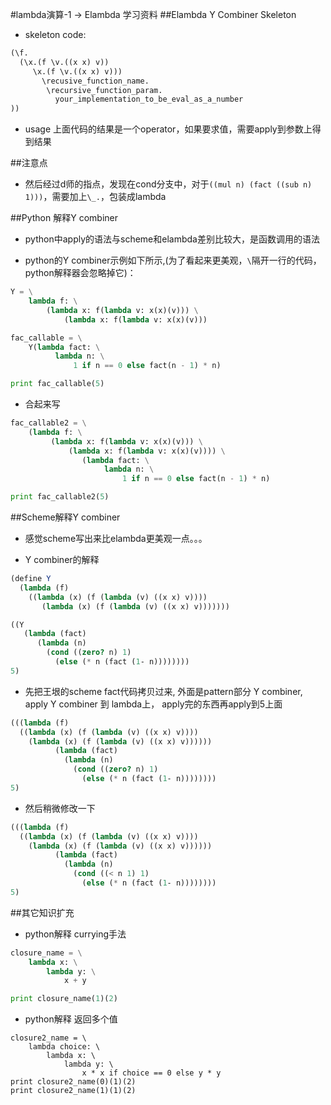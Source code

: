 #lambda演算-1 -> Elambda 学习资料
##Elambda Y Combiner Skeleton
- skeleton code:

```scm
(\f.
  (\x.(f \v.((x x) v))
     \x.(f \v.((x x) v)))
       \recusive_function_name.
        \recursive_function_param.
          your_implementation_to_be_eval_as_a_number
))

```

- usage
上面代码的结果是一个operator，如果要求值，需要apply到参数上得到结果

##注意点
- 然后经过d师的指点，发现在cond分支中，对于`((mul n) (fact ((sub n) 1)))`，需要加上`\_.`，包装成lambda

##Python 解释Y combiner
- python中apply的语法与scheme和elambda差别比较大，是函数调用的语法

- python的Y combiner示例如下所示,(为了看起来更美观，`\`隔开一行的代码，python解释器会忽略掉它)：

```python
Y = \
    lambda f: \
        (lambda x: f(lambda v: x(x)(v))) \
            (lambda x: f(lambda v: x(x)(v)))

fac_callable = \
    Y(lambda fact: \
          lambda n: \
              1 if n == 0 else fact(n - 1) * n)

print fac_callable(5)
```

- 合起来写

```python
fac_callable2 = \
    (lambda f: \
         (lambda x: f(lambda v: x(x)(v))) \
             (lambda x: f(lambda v: x(x)(v)))) \
                (lambda fact: \
                     lambda n: \
                         1 if n == 0 else fact(n - 1) * n)

print fac_callable2(5)

```

##Scheme解释Y combiner
- 感觉scheme写出来比elambda更美观一点。。。

- Y combiner的解释

```scm
(define Y
  (lambda (f)
    ((lambda (x) (f (lambda (v) ((x x) v))))
       (lambda (x) (f (lambda (v) ((x x) v)))))))

((Y
   (lambda (fact)
      (lambda (n)
        (cond ((zero? n) 1)
          (else (* n (fact (1- n))))))))
5)
```

- 先把王垠的scheme fact代码拷贝过来, 外面是pattern部分 Y combiner, apply Y combiner 到 lambda上， apply完的东西再apply到5上面

```scm
(((lambda (f)
  ((lambda (x) (f (lambda (v) ((x x) v))))
   	(lambda (x) (f (lambda (v) ((x x) v))))))
		  (lambda (fact)
			(lambda (n)
			  (cond ((zero? n) 1)
				(else (* n (fact (1- n))))))))
5)

```

- 然后稍微修改一下

```scm
(((lambda (f)
  ((lambda (x) (f (lambda (v) ((x x) v))))
   	(lambda (x) (f (lambda (v) ((x x) v))))))
		  (lambda (fact)
			(lambda (n)
			  (cond ((< n 1) 1)
				(else (* n (fact (1- n))))))))
5)
```

##其它知识扩充
- python解释 currying手法

```python
closure_name = \
    lambda x: \
        lambda y: \
            x + y

print closure_name(1)(2)
```

- python解释 返回多个值

```
closure2_name = \
    lambda choice: \
        lambda x: \
            lambda y: \
                x * x if choice == 0 else y * y
print closure2_name(0)(1)(2)
print closure2_name(1)(1)(2)
```